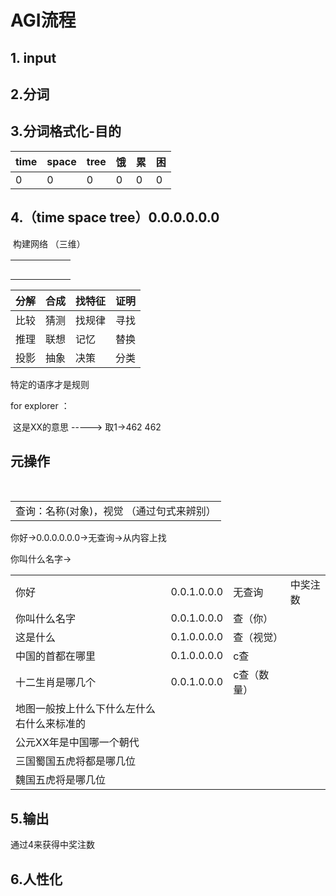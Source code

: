 # AGI流程

## 1. input

## 2.分词

## 3.分词格式化-目的

| time | space | tree | 饿   | 累   | 困   |
| ---- | ----- | ---- | ---- | ---- | ---- |
| 0    | 0     | 0    | 0    | 0    | 0    |

## 4.（time space tree）0.0.0.0.0.0

​	构建网络  （三维）

|      |      |      |      |      |      |
| ---- | ---- | ---- | ---- | ---- | ---- |
|      |      |      |      |      |      |
|      |      |      |      |      |      |
|      |      |      |      |      |      |
|      |      |      |      |      |      |
|      |      |      |      |      |      |

| 分解 | 合成 | 找特征 | 证明 |
| ---- | ---- | ------ | ---- |
| 比较 | 猜测 | 找规律 | 寻找 |
| 推理 | 联想 | 记忆   | 替换 |
| 投影 | 抽象 | 决策   | 分类 |

特定的语序才是规则  

for explorer ：

​			这是XX的意思   -----> 取1->462 462 

## 元操作

​	

|                                           |
| ----------------------------------------- |
| 查询：名称(对象)，视觉 （通过句式来辨别） |

你好->0.0.0.0.0.0->无查询->从内容上找

你叫什么名字->

|                                            |             |             |          |
| ------------------------------------------ | ----------- | ----------- | -------- |
| 你好                                       | 0.0.1.0.0.0 | 无查询      | 中奖注数 |
| 你叫什么名字                               | 0.0.1.0.0.0 | 查（你）    |          |
| 这是什么                                   | 0.1.0.0.0.0 | 查（视觉）  |          |
| 中国的首都在哪里                           | 0.1.0.0.0.0 | c查         |          |
| 十二生肖是哪几个                           | 0.0.1.0.0.0 | c查（数量） |          |
| 地图一般按上什么下什么左什么右什么来标准的 |             |             |          |
| 公元XX年是中国哪一个朝代                   |             |             |          |
| 三国蜀国五虎将都是哪几位                   |             |             |          |
| 魏国五虎将是哪几位                         |             |             |          |



## 5.输出

通过4来获得中奖注数

## 6.人性化